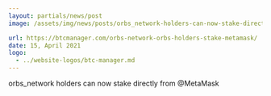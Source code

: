 ```yaml
---
layout: partials/news/post
image: /assets/img/news/posts/orbs_network-holders-can-now-stake-directly-from-@MetaMask.jpeg

url: https://btcmanager.com/orbs-network-orbs-holders-stake-metamask/
date: 15, April 2021
logo: 
  - ../website-logos/btc-manager.md
---
```


orbs_network holders can now stake directly from @MetaMask 